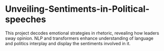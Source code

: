 # Unveiling-Sentiments-in-Political-speeches
This project decodes emotional strategies in rhetoric, revealing how leaders sway opinion. NLP and transformers enhance understanding of language and politics interplay and display the sentiments involved in it.
